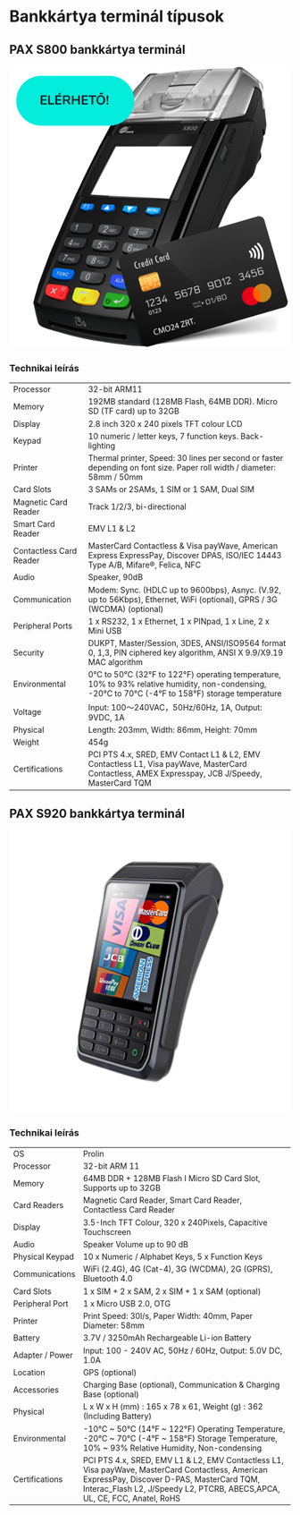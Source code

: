 # Bankkártya terminál típusok

## PAX S800 bankkártya terminál

![PAX S800 mankkártya terminál](../_media/terminal/pax-s800-bankkartya-terminal.png)

### Technikai leírás

|  |  |
| --- | --- |
Processor | 32-bit ARM11
Memory | 192MB standard (128MB Flash, 64MB DDR). Micro SD (TF card) up to 32GB
Display | 2.8 inch 320 x 240 pixels TFT colour LCD
Keypad | 10 numeric / letter keys, 7 function keys. Back-lighting
Printer| Thermal printer, Speed: 30 lines per second or faster depending on font size. Paper roll width / diameter:  58mm / 50mm
Card Slots | 3 SAMs or 2SAMs, 1 SIM or 1 SAM, Dual SIM
Magnetic Card Reader | Track 1/2/3, bi-directional
Smart Card Reader | EMV L1 & L2
Contactless Card Reader | MasterCard Contactless & Visa payWave, American Express ExpressPay, Discover DPAS, ISO/IEC 14443 Type A/B, Mifare®, Felica, NFC
Audio | Speaker, 90dB
Communication | Modem: Sync. (HDLC up to 9600bps), Asnyc. (V.92, up to 56Kbps), Ethernet, WiFi (optional), GPRS / 3G (WCDMA) (optional)
Peripheral Ports | 1 x RS232, 1 x Ethernet, 1 x PINpad, 1 x Line, 2 x Mini USB
Security | DUKPT, Master/Session, 3DES, ANSI/ISO9564 format 0, 1,3, PIN ciphered key algorithm, ANSI X 9.9/X9.19 MAC algorithm
Environmental | 0°C to 50°C (32°F to 122°F) operating temperature, 10% to 93% relative humidity, non-condensing, -20°C to 70°C (-4°F to 158°F) storage temperature
Voltage | Input: 100～240VAC，50Hz/60Hz, 1A, Output: 9VDC, 1A
Physical | Length: 203mm, Width: 86mm, Height: 70mm
Weight | 454g
Certifications | PCI PTS 4.x, SRED, EMV Contact L1 & L2, EMV Contactless L1, Visa payWave, MasterCard Contactless, AMEX Expresspay, JCB J/Speedy, MasterCard TQM

## PAX S920 bankkártya terminál

![PAX S800 mankkártya terminál](../_media/terminal/pax-s920-bankkartya-terminal.png)

### Technikai leírás

|  |  |
| --- | --- |
OS | Prolin
Processor | 32-bit ARM 11
Memory | 64MB DDR + 128MB Flash I Micro SD Card Slot, Supports up to 32GB
Card Readers | Magnetic Card Reader, Smart Card Reader, Contactless Card Reader
Display | 3.5-Inch TFT Colour, 320 x 240Pixels, Capacitive Touchscreen
Audio | Speaker Volume up to 90 dB
Physical Keypad | 10 x Numeric / Alphabet Keys, 5 x Function Keys
Communications | WiFi (2.4G), 4G (Cat-4), 3G (WCDMA), 2G (GPRS), Bluetooth 4.0
Card Slots | 1 x SIM + 2 x SAM, 2 x SIM + 1 x SAM (optional)
Peripheral Port | 1 x Micro USB 2.0, OTG
Printer | Print Speed: 30l/s, Paper Width: 40mm, Paper Diameter: 58mm
Battery | 3.7V / 3250mAh Rechargeable Li-ion Battery
Adapter / Power | Input: 100 - 240V AC, 50Hz / 60Hz, Output: 5.0V DC, 1.0A
Location | GPS (optional)
Accessories | Charging Base (optional), Communication & Charging Base (optional)
Physical | L x W x H (mm) : 165 x 78 x 61, Weight (g) : 362 (Including Battery)
Environmental | -10°C ~ 50°C (14°F ~ 122°F) Operating Temperature, -20°C ~ 70°C (-4°F ~ 158°F) Storage Temperature, 10% ~ 93% Relative Humidity, Non-condensing
Certifications | PCI PTS 4.x, SRED, EMV L1 & L2, EMV Contactless L1, Visa payWave, MasterCard Contactless, American ExpressPay, Discover D-PAS, MasterCard TQM, Interac_Flash L2, J/Speedy L2, PTCRB, ABECS,APCA, UL, CE, FCC, Anatel, RoHS
